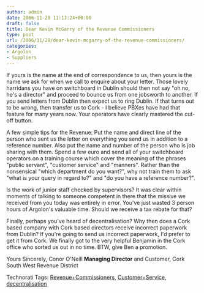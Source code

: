 ```yaml
---
author: admin
date: 2006-11-28 11:13:24+00:00
draft: false
title: Dear Kevin McGarry of the Revenue Commissioners
type: post
url: /2006/11/28/dear-kevin-mcgarry-of-the-revenue-commissioners/
categories:
- Argolon
- Suppliers
---
```


If yours is the name at the end of correspondence to us, then yours is the name we ask for when we call to enquire about your letter. Those lovely harridans you have on switchboard in Dublin should then not say "oh no, he's a director" and proceed to bounce us from one jobsworth to another. If you send letters from Dublin then expect us to ring Dublin. If that turns out to be wrong, then transfer us to Cork - I believe PBXes have had that feature for many years now. Your operators have clearly mastered the cut-off button.

A few simple tips for the Revenue: Put the name and direct line of the person who sent us the letter on everything you send us in addition to a reference number. Also put the name and number of the person who is job sharing with them. Spend a few euro and send all of your switchboard operators on a training course which cover the meaning of the phrases "public servant", "customer service" and "manners". Rather than the nonsensical "which department do you want?", why not train them to ask "what is your query in regard to?" and "do you have a reference number?".

Is the work of junior staff checked by supervisors? It was clear within moments of talking to someone competent in there that the missive we received from you today was entirely in error. You've just wasted 3 person hours of Argolon's valuable time. Should we receive a tax rebate for that?
 
Finally, perhaps you've heard of decentralisation? Why then does a Cork based company with Cork based directors receive incorrect paperwork from Dublin? If you're going to send us incorrect paperwork, I'd prefer to get it from Cork. We finally got to the very helpful Benjamin in the Cork office who sorted us out in no time. BTW, give Ben a promotion.


Yours Sincerely,
Conor O'Neill
**Managing Director**
and Customer, Cork South West Revenue District

Technorati Tags: [Revenue+Commissioners](http://www.technorati.com/tags/Revenue+Commissioners), [Customer+Service](http://www.technorati.com/tags/Customer+Service), [decentralisation](http://www.technorati.com/tags/decentralisation)

